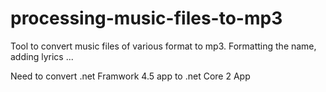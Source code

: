 # processing-music-files-to-mp3
Tool to convert music files of various format to mp3. Formatting the name, adding lyrics ...

Need to convert .net Framwork 4.5 app to .net Core 2 App
